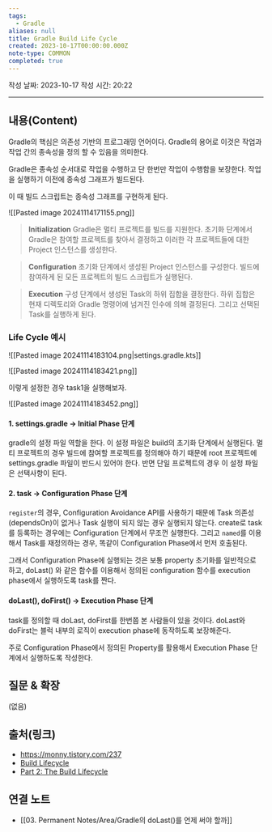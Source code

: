 ```yaml
---
tags:
  - Gradle
aliases: null
title: Gradle Build Life Cycle
created: 2023-10-17T00:00:00.000Z
note-type: COMMON
completed: true
---
```

작성 날짜: 2023-10-17
작성 시간: 20:22


----
## 내용(Content)

Gradle의 핵심은 의존성 기반의 프로그래밍 언어이다. Gradle의 용어로 이것은 작업과 작업 간의 종속성을 정의 할 수 있음을 의미한다.

Gradle은  종속성 순서대로 작업을 수행하고 단 한번만 작업이 수행함을 보장한다. 작업을 실행하기 이전에 종속성 그래프가 빌드된다.

이 때 빌드 스크립트는 종속성 그래프를 구현하게 된다. 

![[Pasted image 20241114171155.png]]

> **Initialization**
> Gradle은 멀티 프로젝트를 빌드를 지원한다. 초기화 단계에서 Gradle은 참여할 프로젝트를 찾아서 결정하고 이러한 각 프로젝트들에 대한 Project 인스턴스를 생성한다.

> **Configuration**
> 초기화 단계에서 생성된 Project 인스턴스를 구성한다. 빌드에 참여하게 된 모든 프로젝트의 빌드 스크립트가 실행된다.

> **Execution**
> 구성 단계에서 생성된 Task의 하위 집합을 결정한다. 하위 집합은 현재 디렉토리와 Gradle 명령어에 넘겨진 인수에 의해 결정된다. 그리고 선택된 Task를 실행하게 된다.

### Life Cycle 예시

![[Pasted image 20241114183104.png|settings.gradle.kts]]

![[Pasted image 20241114183421.png]]

이렇게 설정한 경우 task1을 실행해보자.

![[Pasted image 20241114183452.png]]


#### 1. settings.gradle -> Initial Phase 단계

gradle의 설정 파일 역할을 한다. 이 설정 파일은 build의 초기화 단계에서 실행된다. 멀티 프로젝트의 경우 빌드에 참여할 프로젝트를 정의해야 하기 때문에 root 프로젝트에 settings.gradle 파일이 반드시 있어야 한다. 반면 단일 프로젝트의 경우 이 설정 파일은 선택사항이 된다.

#### 2. task -> Configuration Phase 단계

`register`의 경우, Configuration Avoidance API를 사용하기 때문에 Task 의존성(dependsOn)이 없거나 Task 실행이 되지 않는 경우 실행되지 않는다. create로 task를 등록하는 경우에는 Configuration 단계에서 무조껀 실행한다. 그리고 `named`를 이용해서 Task를 재정의하는 경우, 똑같이 Configuration Phase에서 먼저 호출된다.

그래서 Configuration Phase에 실행되는 것은 보통 property 초기화를 일반적으로 하고, doLast() 와 같은 함수를 이용해서 정의된 configuration 함수를 execution phase에서 실행하도록 task를 짠다.

#### doLast(), doFirst() -> Execution Phase 단계

task를 정의할 때 doLast, doFirst를 한번쯤 본 사람들이 있을 것이다. doLast와 doFirst는 블럭 내부의 로직이 execution phase에 동작하도록 보장해준다. 

주로 Configuration Phase에서 정의된 Property를 활용해서 Execution Phase 단계에서 실행하도록 작성한다.

## 질문 & 확장

(없음)

## 출처(링크)

- https://monny.tistory.com/237
- [Build Lifecycle](https://docs.gradle.org/current/userguide/build_lifecycle.html)
- [Part 2: The Build Lifecycle](https://docs.gradle.org/current/userguide/partr2_build_lifecycle.html)
## 연결 노트
- [[03. Permanent Notes/Area/Gradle의 doLast()를 언제 써야 할까]]









